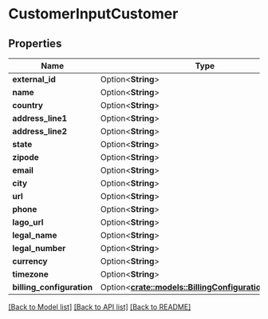 # CustomerInputCustomer

## Properties

Name | Type | Description | Notes
------------ | ------------- | ------------- | -------------
**external_id** | Option<**String**> |  | [optional]
**name** | Option<**String**> |  | [optional]
**country** | Option<**String**> |  | [optional]
**address_line1** | Option<**String**> |  | [optional]
**address_line2** | Option<**String**> |  | [optional]
**state** | Option<**String**> |  | [optional]
**zipode** | Option<**String**> |  | [optional]
**email** | Option<**String**> |  | [optional]
**city** | Option<**String**> |  | [optional]
**url** | Option<**String**> |  | [optional]
**phone** | Option<**String**> |  | [optional]
**lago_url** | Option<**String**> |  | [optional]
**legal_name** | Option<**String**> |  | [optional]
**legal_number** | Option<**String**> |  | [optional]
**currency** | Option<**String**> |  | [optional]
**timezone** | Option<**String**> |  | [optional]
**billing_configuration** | Option<[**crate::models::BillingConfigurationCustomer**](BillingConfigurationCustomer.md)> |  | [optional]

[[Back to Model list]](../README.md#documentation-for-models) [[Back to API list]](../README.md#documentation-for-api-endpoints) [[Back to README]](../README.md)


